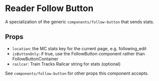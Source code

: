 # Reader Follow Button

A specialization of the generic `components/follow-button` that sends stats.

## Props

- `location`: the MC stats key for the current page, e.g. following_edit
- `isButtonOnly`: if true, use the FollowButton component rather than FollowButtonContainer
- `railcar`: Train Tracks Railcar string for stats (optional)

See `components/follow-button` for other props this component accepts.
